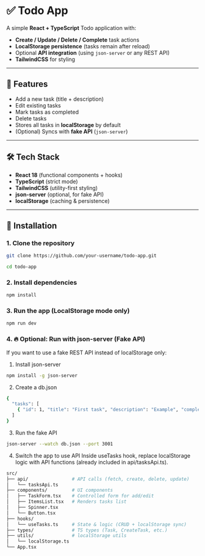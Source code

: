 # ✅ Todo App

A simple **React + TypeScript** Todo application with:

- **Create / Update / Delete / Complete** task actions
- **LocalStorage persistence** (tasks remain after reload)
- Optional **API integration** (using `json-server` or any REST API)
- **TailwindCSS** for styling

---

## 📸 Features

- Add a new task (title + description)
- Edit existing tasks
- Mark tasks as completed
- Delete tasks
- Stores all tasks in **localStorage** by default  
- (Optional) Syncs with **fake API** (`json-server`)

---

## 🛠 Tech Stack

- **React 18** (functional components + hooks)
- **TypeScript** (strict mode)
- **TailwindCSS** (utility-first styling)
- **json-server** (optional, for fake API)
- **localStorage** (caching & persistence)

---

## 🚀 Installation

### 1. Clone the repository
```bash
git clone https://github.com/your-username/todo-app.git
```
```bash
cd todo-app
```
### 2. Install dependencies

```bash
npm install
```
### 3. Run the app (LocalStorage mode only)
```bash
npm run dev
```
### 4. 🔥 Optional: Run with json-server (Fake API)
If you want to use a fake REST API instead of localStorage only:
1. Install json-server
```bash
npm install -g json-server
```
2. Create a db.json
```bash
{
  "tasks": [
    { "id": 1, "title": "First task", "description": "Example", "completed": false }
  ]
}
```
3. Run the fake API
```bash
json-server --watch db.json --port 3001
```
4. Switch the app to use API
Inside useTasks hook, replace localStorage logic with API functions (already included in api/tasksApi.ts).

```bash
src/
├── api/                # API calls (fetch, create, delete, update)
│   └── tasksApi.ts
├── components/         # UI components
│   ├── TaskForm.tsx    # Controlled form for add/edit
│   ├── ItemsList.tsx   # Renders tasks list
│   ├── Spinner.tsx
│   └── Button.tsx
├── hooks/
│   └── useTasks.ts     # State & logic (CRUD + localStorage sync)
├── types/              # TS types (Task, CreateTask, etc.)
├── utils/              # localStorage utils
│   └── localStorage.ts
└── App.tsx
```
